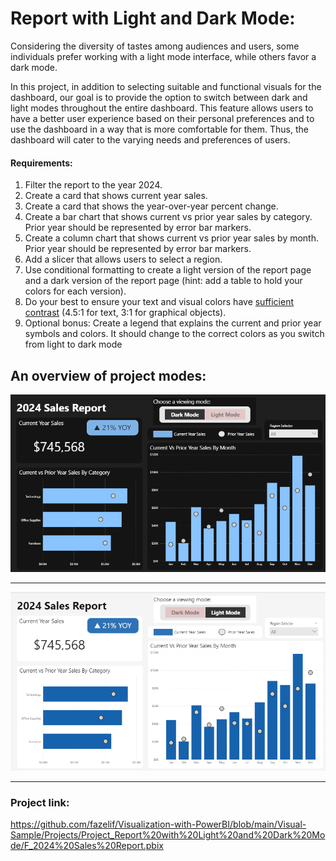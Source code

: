 # Report with Light and Dark Mode:

  Considering the diversity of tastes among audiences and users, some individuals prefer working with a light mode interface, while others favor a dark mode.

  In this project, in addition to selecting suitable and functional visuals for the dashboard, our goal is to provide the option to switch between dark and light modes throughout the entire dashboard. This feature allows users to have a better user experience based on their personal preferences and to use the dashboard in a way that is more comfortable for them. Thus, the dashboard will cater to the varying needs and preferences of users.



#### Requirements:

1. Filter the report to the year 2024.
2. Create a card that shows current year sales.
3. Create a card that shows the year-over-year percent change. 
4. Create a bar chart that shows current vs prior year sales by category. Prior year should be represented by error bar markers. 
5. Create a column chart that shows current vs prior year sales by month. Prior year should be represented by error bar markers. 
6. Add a slicer that allows users to select a region. 
7. Use conditional formatting to create a light version of the report page and a dark version of the report page (hint: add a table to hold your colors for each version). 
8. Do your best to ensure your text and visual colors have [sufficient contrast](https://webaim.org/resources/contrastchecker/) (4.5:1 for text, 3:1 for graphical objects). 
9. Optional bonus: Create a legend that explains the current and prior year symbols and colors. It should change to the correct colors as you switch from light to dark mode

## An overview of project modes:



![DM_1](https://github.com/fazelif/Visualization-with-PowerBI/blob/main/Visual-Sample/Pictures/DL_1.PNG)


------------------------------------------------------------------------------------------------------------------------------------------


![LM_2](https://github.com/fazelif/Visualization-with-PowerBI/blob/main/Visual-Sample/Pictures/DL_2.PNG)


------------------------------------------------------------------------------------------------------------------------------------------


### Project link:

https://github.com/fazelif/Visualization-with-PowerBI/blob/main/Visual-Sample/Projects/Project_Report%20with%20Light%20and%20Dark%20Mode/F_2024%20Sales%20Report.pbix
